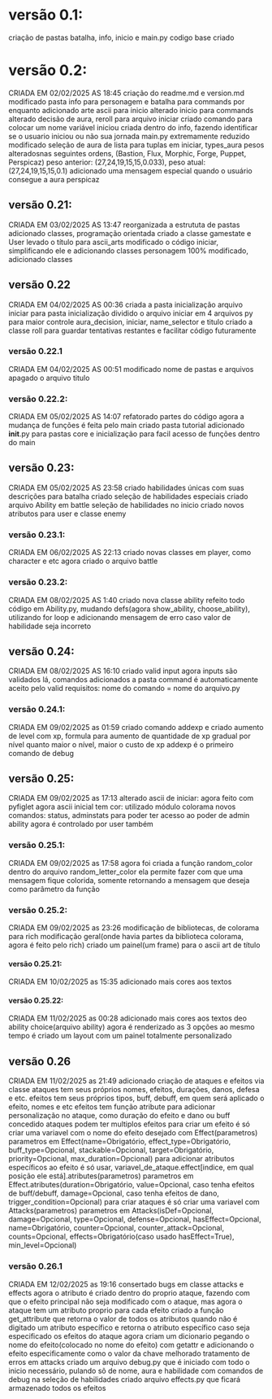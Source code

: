 # versão 0.1:
criação de pastas batalha, info, inicio e main.py
codigo base criado
# versão 0.2:
CRIADA EM 02/02/2025 AS 18:45
criação do readme.md e version.md
modificado pasta info para personagem e batalha para commands por enquanto
adicionado arte ascii para inicio
alterado inicio para commands
alterado decisão de aura, reroll para arquivo iniciar
criado comando para colocar um nome
variável iniciou criada dentro do info, fazendo identificar se o usuario iniciou ou não sua jornada
main.py extremamente reduzido
modificado seleção de aura de lista para tuplas em iniciar, types_aura
pesos alteradosnas seguintes ordens, (Bastion, Flux, Morphic, Forge, Puppet, Perspicaz)
peso anterior: (27,24,19,15,15,0.033), peso atual: (27,24,19,15,15,0.1)
adicionado uma mensagem especial quando o usuário consegue a aura perspicaz
## versão 0.21:
CRIADA EM 03/02/2025 AS 13:47
reorganizada a estrututa de pastas
adicionado classes, programação orientada
criado a classe gamestate e User
levado o título para ascii_arts
modificado o código iniciar, simplificando ele e adicionando classes
personagem 100% modificado, adicionado classes
## versão 0.22
CRIADA EM 04/02/2025 AS 00:36
criada a pasta inicialização
arquivo iniciar para pasta inicialização
dividido o arquivo iniciar em 4 arquivos py para maior controle
aura_decision, iniciar, name_selector e titulo
criado a classe roll para guardar tentativas restantes e facilitar código futuramente
### versão 0.22.1
CRIADA EM 04/02/2025 AS 00:51
modificado nome de pastas e arquivos
apagado o arquivo titulo
### versão 0.22.2:
CRIADA EM 05/02/2025 AS 14:07
refatorado partes do código
agora a mudança de funções é feita pelo main
criado pasta tutorial
adicionado __init__.py para pastas core e inicialização para facil acesso de funções dentro do main
## versão 0.23:
CRIADA EM 05/02/2025 AS 23:58
criado habilidades únicas com suas descrições para batalha
criado seleção de habilidades especiais
criado arquivo Ability em battle
seleção de habilidades no inicio
criado novos atributos para user e classe enemy
### versão 0.23.1:
CRIADA EM 06/02/2025 AS 22:13
criado novas classes em player, como character e etc
agora criado o arquivo battle
### versão 0.23.2:
CRIADA EM 08/02/2025 AS 1:40
criado nova classe ability
refeito todo código em Ability.py, mudando defs(agora show_ability, choose_ability), utilizando for loop e adicionando mensagem de erro caso valor de habilidade seja incorreto
## versão 0.24:
CRIADA EM 08/02/2025 AS 16:10
criado valid input
agora inputs são validados lá, comandos adicionados a pasta command é automaticamente aceito pelo valid
requisitos: nome do comando = nome do arquivo.py
### versão 0.24.1:
CRIADA EM 09/02/2025 as 01:59
criado comando addexp e criado aumento de level com xp, formula para aumento de quantidade de xp gradual por nível
quanto maior o nível, maior o custo de xp
addexp é o primeiro comando de debug
## versão 0.25:
CRIADA EM 09/02/2025 as 17:13
alterado ascii de iniciar: agora feito com pyfiglet
agora ascii inicial tem cor: utilizado módulo colorama
novos comandos: status, adminstats para poder ter acesso ao poder de admin
ability agora é controlado por user também
### versão 0.25.1:
CRIADA EM 09/02/2025 as 17:58
agora foi criada a função random_color dentro do arquivo random_letter_color
ela permite fazer com que uma mensagem fique colorida, somente retornando a mensagem que deseja como parâmetro da função
### versão 0.25.2:
CRIADA EM 09/02/2025 as 23:26
modificação de bibliotecas, de colorama para rich
modificação geral(onde havia partes da biblioteca colorama, agora é feito pelo rich)
criado um painel(um frame) para o ascii art de título
#### versão 0.25.21:
CRIADA EM 10/02/2025 as 15:35
adicionado mais cores aos textos
#### versão 0.25.22:
CRIADA EM 11/02/2025 as 00:28
adicionado mais cores aos textos deo ability choice(arquivo ability)
agora é renderizado as 3 opções ao mesmo tempo
é criado um layout com um painel totalmente personalizado
## versão 0.26 
CRIADA EM 11/02/2025 as 21:49
adicionado criação de ataques e efeitos via classe
ataques tem seus próprios nomes, efeitos, durações, danos, defesa e etc.
efeitos tem seus próprios tipos, buff, debuff, em quem será aplicado o efeito, nomes e etc
efeitos tem função atribute para adicionar personalização no ataque, como duração do efeito e dano ou buff concedido
ataques podem ter multiplos efeitos
para criar um efeito é só criar uma variavel com o nome do efeito desejado com Effect(parametros)
parametros em Effect(name=Obrigatório, effect_type=Obrigatório, buff_type=Opcional, stackable=Opcional, target=Obrigatório, priority=Opcional, max_duration=Opcional)
para adicionar atributos específicos ao efeito é só usar, variavel_de_ataque.effect[indice, em qual posição ele está].atributes(parametros)
parametros em Effect.atributes(duration=Obrigatório, value=Opcional, caso tenha efeitos de buff/debuff, damage=Opcional, caso tenha efeitos de dano, trigger_condition=Opcional)
para criar ataques é só criar uma variavel com Attacks(parametros)
parametros em Attacks(isDef=Opcional, damage=Opcional, type=Opcional, defense=Opcional, hasEffect=Opcional, name=Obrigatório, counter=Opcional, counter_attack=Opcional, counts=Opcional, effects=Obrigatório(caso usado hasEffect=True), min_level=Opcional)
### versão 0.26.1
CRIADA EM 12/02/2025 as 19:16
consertado bugs em classe attacks e effects
agora o atributo é criado dentro do proprio ataque, fazendo com que o efeito principal não seja modificado com o ataque, mas agora o ataque tem um atributo proprio para cada efeito
criado a função get_attribute que retorna o valor de todos os atributos quando não é digitado um atributo específico e retorna o atributo específico caso seja especificado
os efeitos do ataque agora criam um dicionario pegando o nome do efeito(colocado no nome do efeito) com getattr e adicionando o efeito especificamente como o valor da chave
melhorado tratamento de erros em attacks
criado um arquivo debug.py que é iniciado com todo o inicio necessário, pulando sõ de nome, aura e habilidade com comandos de debug na seleção de habilidades
criado arquivo effects.py que ficará armazenado todos os efeitos